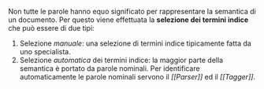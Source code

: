Non tutte le parole hanno equo significato per rappresentare la semantica di un documento.
Per questo viene effettuata la __selezione dei termini indice__ che può essere di due tipi:
1. Selezione _manuale_: una selezione di termini indice tipicamente fatta da uno specialista.
2. Selezione _automatica_ dei termini indice: la maggior parte della semantica è portato da parole nominali.
Per identificare automaticamente le parole nominali servono il _[[Parser]]_ ed il _[[Tagger]]_.